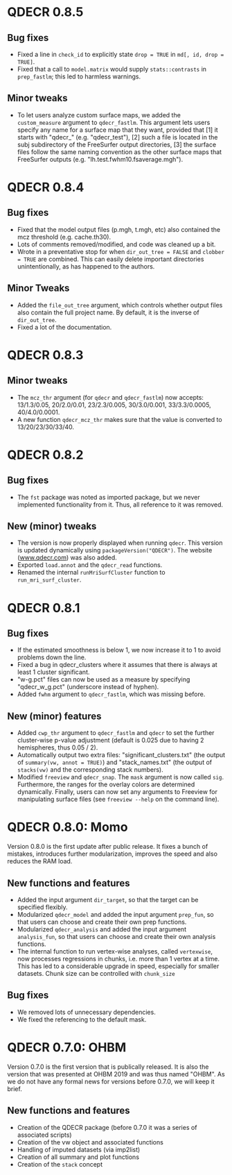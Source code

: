 # QDECR 0.8.5

## Bug fixes 
* Fixed a line in `check_id` to explicitly state `drop = TRUE` in `md[, id, drop = TRUE]`. 
* Fixed that a call to `model.matrix` would supply `stats::contrasts` in `prep_fastlm`; this led to harmless warnings.

## Minor tweaks
* To let users analyze custom surface maps, we added the `custom_measure` argument to `qdecr_fastlm`. This argument lets users specify any name for a surface map that they want, provided that [1] it starts with "qdecr_" (e.g. "qdecr_test"), [2] such a file is located in the subj subdirectory of the FreeSurfer output directories, [3] the surface files follow the same naming convention as the other surface maps that FreeSurfer outputs (e.g. "lh.test.fwhm10.fsaverage.mgh").

# QDECR 0.8.4

## Bug fixes
* Fixed that the model output files (p.mgh, t.mgh, etc) also contained the mcz threshold (e.g. cache.th30).
* Lots of comments removed/modified, and code was cleaned up a bit.
* Wrote in a preventative stop for when `dir_out_tree = FALSE` and `clobber = TRUE` are combined. This can easily delete important directories unintentionally, as has happened to the authors.

## Minor Tweaks
* Added the `file_out_tree` argument, which controls whether output files also contain the full project name. By default, it is the inverse of `dir_out_tree`.
* Fixed a lot of the documentation.

# QDECR 0.8.3

## Minor tweaks
* The `mcz_thr` argument (for `qdecr` and `qdecr_fastlm`) now accepts: 13/1.3/0.05, 20/2.0/0.01, 23/2.3/0.005, 30/3.0/0.001, 33/3.3/0.0005, 40/4.0/0.0001.
* A new function `qdecr_mcz_thr` makes sure that the value is converted to 13/20/23/30/33/40. 

# QDECR 0.8.2

## Bug fixes
* The `fst` package was noted as imported package, but we never implemented functionality from it. Thus, all reference to it was removed.

## New (minor) tweaks
* The version is now properly displayed when running `qdecr`. This version is updated dynamically using `packageVersion("QDECR")`. The website (www.qdecr.com) was also added.
* Exported `load.annot` and the `qdecr_read` functions.
* Renamed the internal `runMriSurfCluster` function to `run_mri_surf_cluster`.

# QDECR 0.8.1

## Bug fixes
* If the estimated smoothness is below 1, we now increase it to 1 to avoid problems down the line.
* Fixed a bug in qdecr_clusters where it assumes that there is always at least 1 cluster significant.
* "w-g.pct" files can now be used as a measure by specifying "qdecr_w_g.pct" (underscore instead of hyphen).
* Added `fwhm` argument to `qdecr_fastlm`, which was missing before.

## New (minor) features
* Added `cwp_thr` argument to `qdecr_fastlm` and `qdecr` to set the further cluster-wise p-value adjustment (default is 0.025 due to having 2 hemispheres, thus 0.05 / 2).
* Automatically output two extra files: "significant_clusters.txt" (the output of `summary(vw, annot = TRUE)`) and "stack_names.txt" (the output of `stacks(vw)` and the corresponding stack numbers).
* Modified `freeview` and `qdecr_snap`. The `mask` argument is now called `sig`. Furthermore, the ranges for the overlay colors are determined dynamically. Finally, users can now set any arguments to Freeview for manipulating surface files (see `freeview --help` on the command line).

# QDECR 0.8.0: Momo

Version 0.8.0 is the first update after public release. It fixes a bunch of mistakes, introduces further modularization, improves the speed and also reduces the RAM load.

## New functions and features

* Added the input argument `dir_target`, so that the target can be specified flexibly. 
* Modularized `qdecr_model` and added the input argument `prep_fun`, so that users can choose and create their own prep functions.
* Modularized `qdecr_analysis` and added the input argument `analysis_fun`, so that users can choose and create their own analysis functions.
* The internal function to run vertex-wise analyses, called `vertexwise`, now processes regressions in chunks, i.e. more than 1 vertex at a time. This has led to a considerable upgrade in speed, especially for smaller datasets. Chunk size can be controlled with `chunk_size`

## Bug fixes

* We removed lots of unnecessary dependencies.
* We fixed the referencing to the default mask.

# QDECR 0.7.0: OHBM

Version 0.7.0 is the first version that is publically released. It is also the version that was presented at OHBM 2019 and was thus named "OHBM". As we do not have any formal news for versions before 0.7.0, we will keep it brief.

## New functions and features

* Creation of the QDECR package (before 0.7.0 it was a series of associated scripts)
* Creation of the vw object and associated functions
* Handling of imputed datasets (via imp2list)
* Creation of all summary and plot functions
* Creation of the `stack` concept
